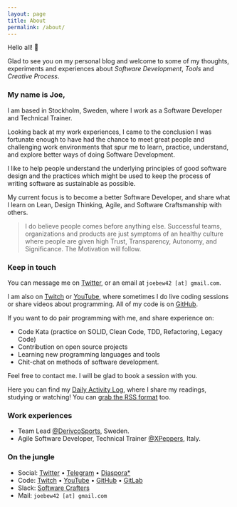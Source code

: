 ```yaml
---
layout: page
title: About
permalink: /about/
---
```


Hello all! 👋

Glad to see you on my personal blog and welcome to some of my thoughts, experiments and experiences about _Software Development_, _Tools_ and _Creative Process_.

### My name is Joe,

I am based in Stockholm, Sweden, where I work as a Software Developer and Technical Trainer.

Looking back at my work experiences, I came to the conclusion I was fortunate enough to have had the chance to meet great people and challenging work environments that spur me to learn, practice, understand, and explore better ways of doing Software Development.

I like to help people understand the underlying principles of good software design and the practices which might be used to keep the process of writing software as sustainable as possible.

My current focus is to become a better Software Developer, and share what I learn on Lean, Design Thinking, Agile, and Software Craftsmanship with others.

> I do believe people comes before anything else. Successful teams, organizations and products are just symptoms of an healthy culture where people are given high Trust, Transparency, Autonomy, and Significance. The Motivation will follow.

### Keep in touch

You can message me on [Twitter](https://twitter.com/joebew42), or an email at `joebew42 [at] gmail.com`.

I am also on [Twitch](https://twitch.tv/joebew42) or [YouTube](https://www.youtube.com/channel/UCEt-X-5yZ86SYTNDbSQgVAQ), where sometimes I do live coding sessions or share videos about programming. All of my code is on [GitHub](https://github.com/joebew42).

If you want to do pair programming with me, and share experience on:

- Code Kata (practice on SOLID, Clean Code, TDD, Refactoring, Legacy Code)
- Contribution on open source projects
- Learning new programming languages and tools
- Chit-chat on methods of software development.

Feel free to contact me. I will be glad to book a session with you.

Here you can find my [Daily Activity Log](http://joebew42.github.io/events.xml), where I share my readings, studying or watching! You can [grab the RSS format](https://daily2rss.herokuapp.com/rss/?url=http://joebew42.github.io/events) too.

### Work experiences

- Team Lead [@DerivcoSports](https://twitter.com/DerivcoSports), Sweden.
- Agile Software Developer, Technical Trainer [@XPeppers](https://twitter.com/xpeppers), Italy.

### On the jungle

- Social: [Twitter](https://twitter.com/joebew42) • [Telegram](https://t.me/joebew42) • [Diaspora*](https://joindiaspora.com/people/fdc8e995614a2609)
- Code: [Twitch](https://twitch.tv/joebew42) • [YouTube](https://www.youtube.com/channel/UCEt-X-5yZ86SYTNDbSQgVAQ) • [GitHub](https://github.com/joebew42) • [GitLab](https://gitlab.com/joebew42)
- Slack: [Software Crafters](http://slack.softwarecraftsmanship.org/)
- Mail: `joebew42 [at] gmail.com`
